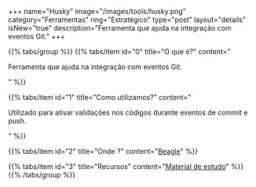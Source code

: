 +++
name="Husky"
image="/images/tools/husky.png"
category="Ferramentas"
ring="Estratégico"
type="post"
layout="details"
isNew="true"
description="Ferramenta que ajuda na integração com eventos Git."
+++

{{% tabs/group %}}
  {{% tabs/item id="0" title="O que é?" content="<p>Ferramenta que ajuda na integração com eventos Git.</p>" %}}
  
  {{% tabs/item id="1" title="Como utilizamos?" content="<p>Utilizado para ativar validações nos códigos durante eventos de commit e push.</p>" %}}
  
  {{% tabs/item id="2" title="Onde ?" content="<a href='https://usebeagle.io/' target='_blank'>Beagle</a>" %}}

  {{% tabs/item id="3" title="Recursos" content="<a href='https://typicode.github.io/husky/#/' target='_blank'>Material de estudo</a>" %}}
{{% /tabs/group %}}
